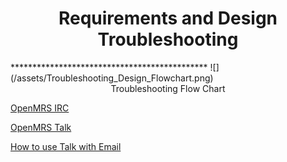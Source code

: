 <center><h1>Requirements and Design Troubleshooting</h1></center>
*********************************************
![](/assets/Troubleshooting_Design_Flowchart.png)

<center>Troubleshooting Flow Chart</center>

[OpenMRS IRC](https://wiki.openmrs.org/display/IRC/Home)

[OpenMRS Talk](https://talk.openmrs.org)

[How to use Talk with Email](https://talk.openmrs.org/t/openmrs-talk-email-discussion-groups/1165)
